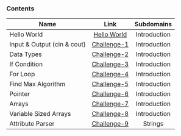 ### Contents

| Name        | Link           |  Subdomains |
| ------------- |:-------------:| :--------:|
| Hello World | [Hello World](https://github.com/kevsersrca/Hackerrank-cpp-challanges/tree/master/Hello-World)    | Introduction 
| Input & Output (cin & cout)     | [Challenge-1](https://github.com/kevsersrca/Hackerrank-cpp-challanges/tree/master/Challenge-1) |Introduction 
| Data Types      | [Challenge-2](https://github.com/kevsersrca/Hackerrank-cpp-challanges/tree/master/Challenge-2)      |  Introduction
| If Condition | [Challenge-3](https://github.com/kevsersrca/Hackerrank-cpp-challanges/tree/master/Challenge-3)    |  Introduction
| For Loop | [Challenge-4](https://github.com/kevsersrca/Hackerrank-cpp-challanges/tree/master/Challenge-4)    |  Introduction
| Find Max Algorithm | [Challenge-5](https://github.com/kevsersrca/Hackerrank-cpp-challanges/tree/master/Challenge-5)    |  Introduction
| Pointer | [Challenge-6](https://github.com/kevsersrca/Hackerrank-cpp-challanges/tree/master/Challenge-6)    |  Introduction
| Arrays | [Challenge-7](https://github.com/kevsersrca/Hackerrank-cpp-challanges/tree/master/Challenge-7)    |  Introduction
| Variable Sized Arrays | [Challenge-8](https://github.com/kevsersrca/Hackerrank-cpp-challanges/tree/master/Challenge-8)    | Introduction 
| Attribute Parser | [Challenge-9](https://github.com/kevsersrca/Hackerrank-cpp-challanges/tree/master/Challenge-9)    | Strings 